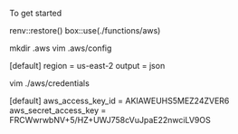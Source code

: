 To get started

renv::restore()
box::use(./functions/aws)

mkdir .aws
vim .aws/config

[default]
region = us-east-2
output = json

vim ./aws/credentials

[default]
aws_access_key_id = AKIAWEUHS5MEZ24ZVER6
aws_secret_access_key = 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


